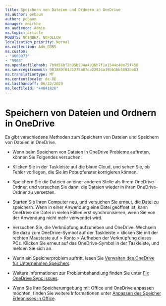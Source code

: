 ```yaml
---
title: Speichern von Dateien und Ordnern in OneDrive
ms.author: pebaum
author: pebaum
manager: mnirkhe
ms.audience: Admin
ms.topic: article
ROBOTS: NOINDEX, NOFOLLOW
localization_priority: Normal
ms.collection: Adm_O365
ms.custom:
- "9003073"
- "5903"
ms.openlocfilehash: 7b9d56bf2b95b534a4936b7f1a1544c40e75f450
ms.sourcegitcommit: 981880f6141278b87da22924a39bb1bb5892bb83
ms.translationtype: MT
ms.contentlocale: de-DE
ms.lasthandoff: 06/22/2020
ms.locfileid: "44841826"
---
```

# <a name="saving-files-and-folders-to-onedrive"></a>Speichern von Dateien und Ordnern in OneDrive

Es gibt verschiedene Methoden zum Speichern von Dateien und Speichern von Dateien in OneDrive.

- Wenn beim Speichern von Dateien in OneDrive Probleme auftreten, können Sie Folgendes versuchen:

- Klicken Sie in der Taskleiste auf die blaue Cloud, und sehen Sie, ob Fehler vorliegen, die Sie im Popupfenster korrigieren können.
- Speichern Sie die Dateien an einer anderen Stelle als Ihrem OneDrive-Ordner, und versuchen Sie dann, die Dateien wieder in ihren OneDrive-Ordner zu versetzen.
- Starten Sie Ihren Computer neu, und versuchen Sie erneut, die Datei zu speichern. Wenn in einer Anwendung eine Datei geöffnet ist, kann OneDrive die Datei in vielen Fällen erst synchronisieren, wenn Sie von der Anwendung nicht mehr verwendet wird.
- Versuchen Sie, die Verknüpfung aufzuheben und OneDrive. Wechseln Sie dazu zum OneDrive-Symbol auf der Taskleiste > klicken Sie mit der rechten Maustaste auf > Konto > Aufheben der Verknüpfung dieses PCs. Klicken Sie erneut auf das OneDrive-Symbol in der Taskleiste, und melden Sie sich an.
- Wenn ein Speicherproblem auftritt, lesen Sie [Verwalten des OneDrive für Unternehmen Speichers](https://support.microsoft.com/office/31519161-059c-4764-b6f8-f5cd29f7fe68).
- Weitere Informationen zur Problembehandlung finden Sie unter [Fix OneDrive Sync issues](https://docs.microsoft.com/alchemyinsights/fix-onedrive-sync-issues).  
- Wenn Sie Ihre Speicherumgebung mit Office und OneDrive anpassen möchten, finden Sie weitere Informationen unter [Anpassen des Speicher Erlebnisses in Office](https://support.microsoft.com/office/786200a7-f5f2-4d26-a3ae-b78c60dd5d3b).

